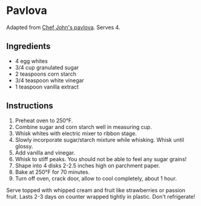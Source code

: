 # Pavlova

Adapted from [Chef John's pavlova](http://foodwishes.blogspot.com/2012/04/fresh-strawberry-pavlova-cracking-up.html). Serves 4.

## Ingredients

- 4 egg whites
- 3/4 cup granulated sugar
- 2 teaspoons corn starch
- 3/4 teaspoon white vinegar
- 1 teaspoon vanilla extract

## Instructions

1. Preheat oven to 250&deg;F.
2. Combine sugar and corn starch well in measuring cup.
3. Whisk whites with electric mixer to ribbon stage.
4. Slowly incorporate sugar/starch mixture while whisking. Whisk until glossy.
5. Add vanilla and vinegar.
6. Whisk to stiff peaks. You should not be able to feel any sugar grains!
7. Shape into 4 disks 2-2.5 inches high on parchment paper.
8. Bake at 250&deg;F for 70 minutes.
9. Turn off oven, crack door, allow to cool completely, about 1 hour.

Serve topped with whipped cream and fruit like strawberries or passion fruit. Lasts 2-3 days on counter wrapped tightly in plastic. Don't refrigerate!
